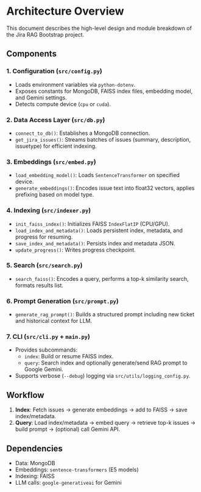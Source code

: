 # Architecture Overview

This document describes the high-level design and module breakdown of the Jira RAG Bootstrap project.

## Components

### 1. Configuration (`src/config.py`)
- Loads environment variables via `python-dotenv`.
- Exposes constants for MongoDB, FAISS index files, embedding model, and Gemini settings.
- Detects compute device (`cpu` or `cuda`).

### 2. Data Access Layer (`src/db.py`)
- `connect_to_db()`: Establishes a MongoDB connection.
- `get_jira_issues()`: Streams batches of issues (summary, description, issuetype) for efficient indexing.

### 3. Embeddings (`src/embed.py`)
- `load_embedding_model()`: Loads `SentenceTransformer` on specified device.
- `generate_embeddings()`: Encodes issue text into float32 vectors, applies prefixing based on model type.

### 4. Indexing (`src/indexer.py`)
- `init_faiss_index()`: Initializes FAISS `IndexFlatIP` (CPU/GPU).
- `load_index_and_metadata()`: Loads persistent index, metadata, and progress for resuming.
- `save_index_and_metadata()`: Persists index and metadata JSON.
- `update_progress()`: Writes progress checkpoint.

### 5. Search (`src/search.py`)
- `search_faiss()`: Encodes a query, performs a top-k similarity search, formats results list.

### 6. Prompt Generation (`src/prompt.py`)
- `generate_rag_prompt()`: Builds a structured prompt including new ticket and historical context for LLM.

### 7. CLI (`src/cli.py` + `main.py`)
- Provides subcommands:
  - `index`: Build or resume FAISS index.
  - `query`: Search index and optionally generate/send RAG prompt to Google Gemini.
- Supports verbose (`--debug`) logging via `src/utils/logging_config.py`.

## Workflow

1. **Index**: Fetch issues → generate embeddings → add to FAISS → save index/metadata.
2. **Query**: Load index/metadata → embed query → retrieve top-k issues → build prompt → (optional) call Gemini API.

## Dependencies

- Data: MongoDB
- Embeddings: `sentence-transformers` (E5 models)
- Indexing: FAISS
- LLM calls: `google-generativeai` for Gemini

